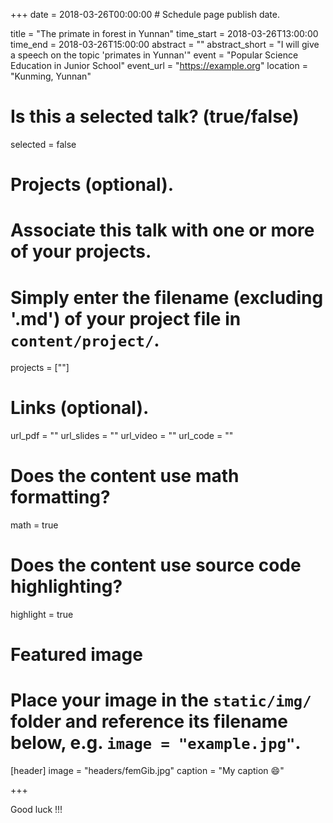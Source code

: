 +++
date = 2018-03-26T00:00:00  # Schedule page publish date.

title = "The primate in forest in Yunnan"
time_start = 2018-03-26T13:00:00
time_end = 2018-03-26T15:00:00
abstract = ""
abstract_short = "I will give a speech on the topic 'primates in Yunnan'"
event = "Popular Science Education in Junior School"
event_url = "https://example.org"
location = "Kunming, Yunnan"

# Is this a selected talk? (true/false)
selected = false

# Projects (optional).
#   Associate this talk with one or more of your projects.
#   Simply enter the filename (excluding '.md') of your project file in `content/project/`.
projects = [""]

# Links (optional).
url_pdf = ""
url_slides = ""
url_video = ""
url_code = ""

# Does the content use math formatting?
math = true

# Does the content use source code highlighting?
highlight = true

# Featured image
# Place your image in the `static/img/` folder and reference its filename below, e.g. `image = "example.jpg"`.
[header]
image = "headers/femGib.jpg"
caption = "My caption :smile:"

+++

Good luck !!!

